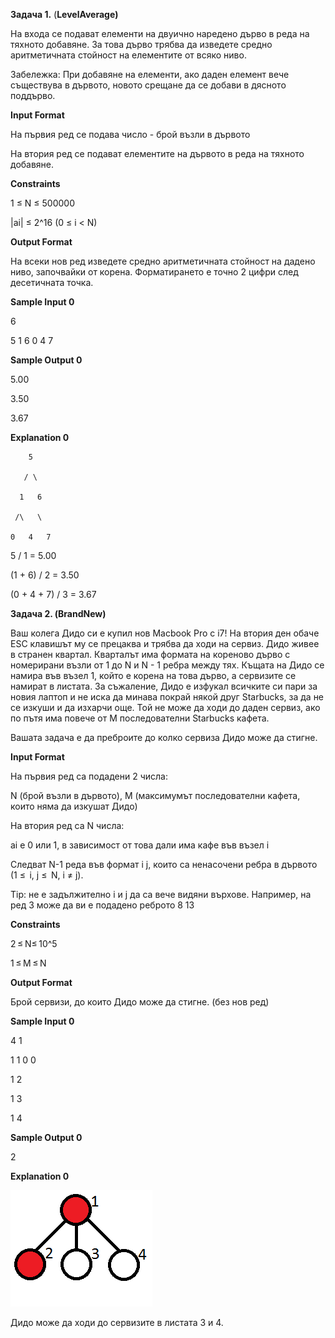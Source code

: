 **Задача 1.**  (**LevelAverage)**

На входа се подават елементи на двуично наредено дърво в реда на тяхното добавяне. За това дърво трябва да изведете средно аритметичната стойност на елементите от всяко ниво.

Забележка: При добавяне на елементи, ако даден елемент вече съществува в дървото, новото срещане да се добави в дясното поддърво.

**Input Format**

На първия ред се подава число - брой възли в дървото

На втория ред се подават елементите на дървото в реда на тяхното добавяне.

**Constraints**

1 ≤ N ≤ 500000

|ai| ≤ 2^16 (0 ≤ i < N)

**Output Format**

На всеки нов ред изведете средно аритметичната стойност на дадено ниво, започвайки от корена. Форматирането е точно 2 цифри след десетичната точка.

**Sample Input 0**

6

5 1 6 0 4 7

**Sample Output 0**

5.00

3.50

3.67

**Explanation 0**

        5

       / \

      1   6

     /\   \

    0   4   7

5 / 1 = 5.00

(1 + 6) / 2 = 3.50

(0 + 4 + 7) / 3 = 3.67



**Задача 2. (BrandNew)**

Ваш колега Дидо си е купил нов Macbook Pro с i7! На втория ден обаче ESC клавишът му се прецаква и трябва да ходи на сервиз. Дидо живее в странен квартал. Кварталът има формата на кореново дърво с номерирани възли от 1 до N и N - 1 ребра между тях. Къщата на Дидо се намира във възел 1, който е корена на това дърво, а сервизите се намират в листата. За съжаление, Дидо е изфукал всичките си пари за новия лаптоп и не иска да минава покрай някой друг Starbucks, за да не се изкуши и да изхарчи още. Той не може да ходи до даден сервиз, ако по пътя има повече от M последователни Starbucks кафета.

Вашата задача е да преброите до колко сервиза Дидо може да стигне.

**Input Format**

На първия ред са подадени 2 числа:

N (брой възли в дървото), М (максимумът последователни кафета, които няма да изкушат Дидо)

На втория ред са N числа:

ai е 0 или 1, в зависимост от това дали има кафе във възел i

Следват N-1 реда във формат i j, които са ненасочени ребра в дървото (1 ≤  i, j ≤  N, i ≠ j).

Tip: не е задължително i и j да са вече видяни върхове. Например, на ред 3 може да ви е подадено реброто 8 13

**Constraints**

2 ≤ N≤ 10^5

1 ≤ M ≤ N

**Output Format**

Брой сервизи, до които Дидо може да стигне. (без нов ред)

**Sample Input 0**

4 1

1 1 0 0

1 2

1 3

1 4

**Sample Output 0**

2

**Explanation 0**

![Image 1](1.png)

Дидо може да ходи до сервизите в листата 3 и 4.
